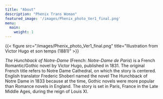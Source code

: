```yaml
---
title: "About"
description: "Phenix Trans Woman"
featured_image: '/images/Phenix_photo_Ver1_final.png'
menu:
  main:
    weight: 1
---
```

{{< figure src="/images/Phenix_photo_Ver1_final.png" title="Illustration from Victor Hugo et son temps (1881)" >}}

_The Hunchback of Notre-Dame_ (French: _Notre-Dame de Paris_) is a French Romantic/Gothic novel by Victor Hugo, published in 1831. The original French title refers to Notre Dame Cathedral, on which the story is centered. English translator Frederic Shoberl named the novel The Hunchback of Notre Dame in 1833 because at the time, Gothic novels were more popular than Romance novels in England. The story is set in Paris, France in the Late Middle Ages, during the reign of Louis XI.
